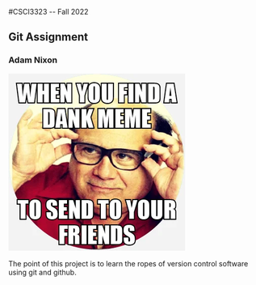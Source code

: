 #CSCI3323 -- Fall 2022
## Git Assignment
### Adam Nixon

![dank meme](/dank-meme.webp)


The point of this project is to learn the ropes of version control software using git and github.
